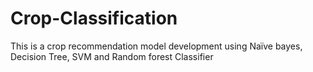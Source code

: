# Crop-Classification
This is a crop recommendation model development using Naïve bayes, Decision Tree, SVM and Random forest Classifier
